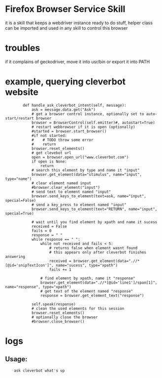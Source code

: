 # Firefox Browser Service Skill

it is a skill that keeps a webdriver instance ready to do stuff, helper class can be imported and used in any skill to control this browser

# troubles

if it complains of geckodriver, move it into usr/bin or export it into PATH

# example, querying cleverbot website

            def handle_ask_cleverbot_intent(self, message):
                ask = message.data.get("Ask")
                # get a browser control instance, optionally set to auto-start/restart browser
                browser = BrowserControl(self.emitter)#, autostart=True)
                # restart webbrowser if it is open (optionally)
                #started = browser.start_browser()
                #if not started:
                #    # TODO throw some error
                #    return
                browser.reset_elements()
                # get clevebot url
                open = browser.open_url("www.cleverbot.com")
                if open is None:
                    return
                # search this element by type and name it "input"
                browser.get_element(data="stimulus", name="input", type="name")
                # clear element named input
                #browser.clear_element("input")
                # send text to element named "input"
                browser.send_keys_to_element(text=ask, name="input", special=False)
                # send a key_press to element named "input"
                browser.send_keys_to_element(text="RETURN", name="input", special=True)

                # wait until you find element by xpath and name it sucess
                received = False
                fails = 0
                response = " "
                while response == " ":
                    while not received and fails < 5:
                        # returns false when element wasnt found
                        # this appears only after cleverbot finishes answering
                        received = browser.get_element(data=".//*[@id='snipTextIcon']", name="sucess", type="xpath")
                        fails += 1

                    # find element by xpath, name it "response"
                    browser.get_element(data=".//*[@id='line1']/span[1]", name="response", type="xpath")
                    # get text of the element named "response"
                    response = browser.get_element_text("response")

                self.speak(response)
                # clean the used elements for this session
                browser.reset_elements()
                # optionally close the browser
                #browser.close_browser()

# logs


## Usage:

        ask cleverbot what's up
